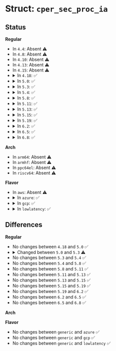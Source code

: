 # Struct: <code>cper_sec_proc_ia</code>

## Status
<b>Regular</b>
<ul>
<li>
In <code>4.4</code>: Absent ⚠️
</li>
<li>
In <code>4.8</code>: Absent ⚠️
</li>
<li>
In <code>4.10</code>: Absent ⚠️
</li>
<li>
In <code>4.13</code>: Absent ⚠️
</li>
<li>
In <code>4.15</code>: Absent ⚠️
</li>
<li>
<details>
<summary>In <code>4.18</code>: ✅</summary>

```c
struct cper_sec_proc_ia {
    __u64 validation_bits;
    __u64 lapic_id;
    __u8 cpuid[48];
};
```
</details>
</li>
<li>
<details>
<summary>In <code>5.0</code>: ✅</summary>

```c
struct cper_sec_proc_ia {
    __u64 validation_bits;
    __u64 lapic_id;
    __u8 cpuid[48];
};
```
</details>
</li>
<li>
<details>
<summary>In <code>5.3</code>: ✅</summary>

```c
struct cper_sec_proc_ia {
    u64 validation_bits;
    u64 lapic_id;
    u8 cpuid[48];
};
```
</details>
</li>
<li>
<details>
<summary>In <code>5.4</code>: ✅</summary>

```c
struct cper_sec_proc_ia {
    u64 validation_bits;
    u64 lapic_id;
    u8 cpuid[48];
};
```
</details>
</li>
<li>
<details>
<summary>In <code>5.8</code>: ✅</summary>

```c
struct cper_sec_proc_ia {
    u64 validation_bits;
    u64 lapic_id;
    u8 cpuid[48];
};
```
</details>
</li>
<li>
<details>
<summary>In <code>5.11</code>: ✅</summary>

```c
struct cper_sec_proc_ia {
    u64 validation_bits;
    u64 lapic_id;
    u8 cpuid[48];
};
```
</details>
</li>
<li>
<details>
<summary>In <code>5.13</code>: ✅</summary>

```c
struct cper_sec_proc_ia {
    u64 validation_bits;
    u64 lapic_id;
    u8 cpuid[48];
};
```
</details>
</li>
<li>
<details>
<summary>In <code>5.15</code>: ✅</summary>

```c
struct cper_sec_proc_ia {
    u64 validation_bits;
    u64 lapic_id;
    u8 cpuid[48];
};
```
</details>
</li>
<li>
<details>
<summary>In <code>5.19</code>: ✅</summary>

```c
struct cper_sec_proc_ia {
    u64 validation_bits;
    u64 lapic_id;
    u8 cpuid[48];
};
```
</details>
</li>
<li>
<details>
<summary>In <code>6.2</code>: ✅</summary>

```c
struct cper_sec_proc_ia {
    u64 validation_bits;
    u64 lapic_id;
    u8 cpuid[48];
};
```
</details>
</li>
<li>
<details>
<summary>In <code>6.5</code>: ✅</summary>

```c
struct cper_sec_proc_ia {
    u64 validation_bits;
    u64 lapic_id;
    u8 cpuid[48];
};
```
</details>
</li>
<li>
<details>
<summary>In <code>6.8</code>: ✅</summary>

```c
struct cper_sec_proc_ia {
    u64 validation_bits;
    u64 lapic_id;
    u8 cpuid[48];
};
```
</details>
</li>
</ul>
<b>Arch</b>
<ul>
<li>
In <code>arm64</code>: Absent ⚠️
</li>
<li>
In <code>armhf</code>: Absent ⚠️
</li>
<li>
In <code>ppc64el</code>: Absent ⚠️
</li>
<li>
In <code>riscv64</code>: Absent ⚠️
</li>
</ul>
<b>Flavor</b>
<ul>
<li>
In <code>aws</code>: Absent ⚠️
</li>
<li>
<details>
<summary>In <code>azure</code>: ✅</summary>

```c
struct cper_sec_proc_ia {
    u64 validation_bits;
    u64 lapic_id;
    u8 cpuid[48];
};
```
</details>
</li>
<li>
<details>
<summary>In <code>gcp</code>: ✅</summary>

```c
struct cper_sec_proc_ia {
    u64 validation_bits;
    u64 lapic_id;
    u8 cpuid[48];
};
```
</details>
</li>
<li>
<details>
<summary>In <code>lowlatency</code>: ✅</summary>

```c
struct cper_sec_proc_ia {
    u64 validation_bits;
    u64 lapic_id;
    u8 cpuid[48];
};
```
</details>
</li>
</ul>

## Differences
<b>Regular</b>
<ul>
<li>
No changes between <code>4.18</code> and <code>5.0</code> ✅
</li>
<li>
<details>
<summary>Changed between <code>5.0</code> and <code>5.3</code> ⚠️</summary>
<ul>
<li>
<b>Field type changed. </b>
<code>__u64 validation_bits</code> ➡️ <code>u64 validation_bits</code>
</li>
<li>
<b>Field type changed. </b>
<code>__u64 lapic_id</code> ➡️ <code>u64 lapic_id</code>
</li>
<li>
<b>Field type changed. </b>
<code>__u8 cpuid[48]</code> ➡️ <code>u8 cpuid[48]</code>
</li>
</ul>
</details>
</li>
<li>
No changes between <code>5.3</code> and <code>5.4</code> ✅
</li>
<li>
No changes between <code>5.4</code> and <code>5.8</code> ✅
</li>
<li>
No changes between <code>5.8</code> and <code>5.11</code> ✅
</li>
<li>
No changes between <code>5.11</code> and <code>5.13</code> ✅
</li>
<li>
No changes between <code>5.13</code> and <code>5.15</code> ✅
</li>
<li>
No changes between <code>5.15</code> and <code>5.19</code> ✅
</li>
<li>
No changes between <code>5.19</code> and <code>6.2</code> ✅
</li>
<li>
No changes between <code>6.2</code> and <code>6.5</code> ✅
</li>
<li>
No changes between <code>6.5</code> and <code>6.8</code> ✅
</li>
</ul>
<b>Arch</b>
<ul>
</ul>
<b>Flavor</b>
<ul>
<li>
No changes between <code>generic</code> and <code>azure</code> ✅
</li>
<li>
No changes between <code>generic</code> and <code>gcp</code> ✅
</li>
<li>
No changes between <code>generic</code> and <code>lowlatency</code> ✅
</li>
</ul>
